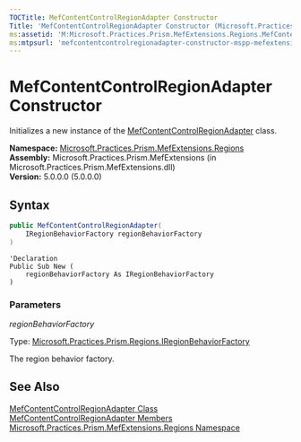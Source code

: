 ```yaml
---
TOCTitle: MefContentControlRegionAdapter Constructor
Title: 'MefContentControlRegionAdapter Constructor (Microsoft.Practices.Prism.MefExtensions.Regions)'
ms:assetid: 'M:Microsoft.Practices.Prism.MefExtensions.Regions.MefContentControlRegionAdapter.\#ctor(Microsoft.Practices.Prism.Regions.IRegionBehaviorFactory)'
ms:mtpsurl: 'mefcontentcontrolregionadapter-constructor-mspp-mefextensions-regions.md'
---
```


# MefContentControlRegionAdapter Constructor

Initializes a new instance of the [MefContentControlRegionAdapter](/patterns-practices/reference/mefcontentcontrolregionadapter-class-mspp-mefextensions-regions) class.

**Namespace:** [Microsoft.Practices.Prism.MefExtensions.Regions](/patterns-practices/reference/mspp-mefextensions-regions-namespace)  
**Assembly:** Microsoft.Practices.Prism.MefExtensions (in Microsoft.Practices.Prism.MefExtensions.dll)  
**Version:** 5.0.0.0 (5.0.0.0)

## Syntax

```c#
public MefContentControlRegionAdapter(
	IRegionBehaviorFactory regionBehaviorFactory
)
```

```VB
'Declaration
Public Sub New ( 
	regionBehaviorFactory As IRegionBehaviorFactory
)
```

### Parameters

*regionBehaviorFactory*

Type: [Microsoft.Practices.Prism.Regions.IRegionBehaviorFactory](/patterns-practices/reference/iregionbehaviorfactory-interface-mspp-regions)

The region behavior factory.

## See Also

[MefContentControlRegionAdapter Class](/patterns-practices/reference/mefcontentcontrolregionadapter-class-mspp-mefextensions-regions)  
[MefContentControlRegionAdapter Members](/patterns-practices/reference/mefcontentcontrolregionadapter-members-mspp-mefextensions-regions)  
[Microsoft.Practices.Prism.MefExtensions.Regions Namespace](/patterns-practices/reference/mspp-mefextensions-regions-namespace)